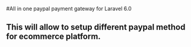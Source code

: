 #All in one paypal payment gateway for Laravel 6.0

## This will allow to setup different paypal method for ecommerce platform.